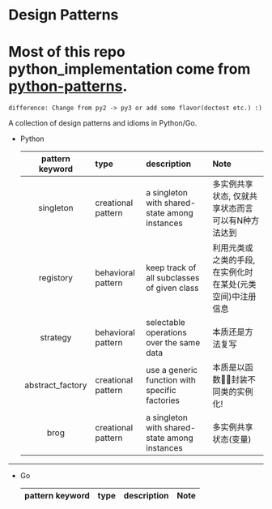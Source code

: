 # Design Patterns

# Most of this repo python_implementation come from [python-patterns](https://github.com/faif/python-patterns).

    difference: Change from py2 -> py3 or add some flavor(doctest etc.) :)

A collection of design patterns and idioms in Python/Go.

- Python

    |pattern keyword|type|description|Note|
    |:-------------:|:---|:----------|:---|
    |singleton|creational pattern|a singleton with shared-state among instances|多实例共享状态, 仅就共享状态而言可以有N种方法达到|
    |registory|behavioral pattern|keep track of all subclasses of given class|利用元类或之类的手段, 在实例化时在某处(元类空间)中注册信息|
    |strategy|behavioral pattern|selectable operations over the same data|本质还是方法复写|
    |abstract_factory|creational pattern|use a generic function with specific factories|本质是以函数封装不同类的实例化!|
    |brog|creational pattern|a singleton with shared-state among instances|多实例共享状态(变量)|
----------

- Go

    |pattern keyword|type|description|Note|
    |:-------------:|:---|:----------|:---|